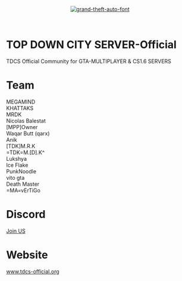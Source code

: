 <p align="center">
 <!--<a href="https://imgbb.com/"><img src="https://image.ibb.co/dW1VqS/tdc.png" alt="tdc" border="0"></a>-->
 <!--<a href="https://fontmeme.com/grand-theft-auto-font/"><img src="https://fontmeme.com/permalink/180402/2ed652c5f0969d12d115cf590bd2012b.png" alt="grand-theft-auto-font" border="0"></a>-->
 <a href="https://fontmeme.com/grand-theft-auto-font/"><img src="https://fontmeme.com/permalink/180402/823e0f67ef432b7faa54d8bc377d620e.png" alt="grand-theft-auto-font" border="0"></a>
</p>
<br/>

# TOP DOWN CITY SERVER-Official
TDCS Official Community for GTA-MULTIPLAYER & CS1.6 SERVERS

# Team
MEGAMIND<br>
KHATTAKS<br>
MRDK<br>
Nicolas Balestat<br> 
[MPP]Owner <br>
Waqar Butt (qarx) <br>
Anik<br>
[TDK]M.R.K<br>
=TDK=M.[D].K^ <br>
Lukshya<br>
Ice Flake<br>
PunkNoodle<br>
vito gta<br>
Death Master<br>
=MA=vErTiGo<br>

# Discord
<a href="https://discord.gg/WVjRMdj">Join US</a>

# Website
<a href="https://tdcs.netlify.com/">www.tdcs-official.org</a>

